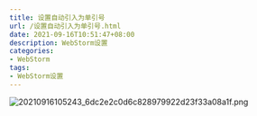 ```yaml
---
title: 设置自动引入为单引号
url: /设置自动引入为单引号.html
date: 2021-09-16T10:51:47+08:00
description: WebStorm设置
categories:
- WebStorm
tags:
- WebStorm设置
---
```


![20210916105243_6dc2e2c0d6c828979922d23f33a08a1f.png](https://hugo-1256216240.cos.ap-chengdu.myqcloud.com/20210916105243_6dc2e2c0d6c828979922d23f33a08a1f.png)